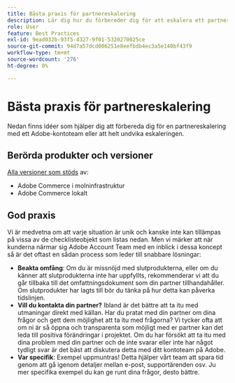 ```yaml
---
title: Bästa praxis för partnereskalering
description: Lär dig hur du förbereder dig för att eskalera ett partnerproblem med ett kontoteam på Adobe Adobe eller hur du undviker eskalering.
role: User
feature: Best Practices
exl-id: 9ead032b-93f5-4327-9f01-5320270025ce
source-git-commit: 94d7a57dcd006251e8eefbdb4ec3a5e140bf43f9
workflow-type: tm+mt
source-wordcount: '276'
ht-degree: 0%

---
```


# Bästa praxis för partnereskalering

Nedan finns idéer som hjälper dig att förbereda dig för en partnereskalering med ett Adobe-kontoteam eller att helt undvika eskaleringen.

## Berörda produkter och versioner

[Alla versioner som stöds](../../../release/versions.md) av:

* Adobe Commerce i molninfrastruktur
* Adobe Commerce lokalt

## God praxis

Vi är medvetna om att varje situation är unik och kanske inte kan tillämpas på vissa av de checklisteobjekt som listas nedan. Men vi märker att när kunderna närmar sig Adobe Account Team med en inblick i dessa koncept så är det oftast en sådan process som leder till snabbare lösningar:

* **Beakta omfång**: Om du är missnöjd med slutprodukterna, eller om du känner att slutprodukterna inte har uppfyllts, rekommenderar vi att du går tillbaka till det omfattningsdokument som din partner tillhandahåller. Om slutprodukter har lagts till bör du tänka på hur detta kan påverka tidslinjen.
* **Vill du kontakta din partner?** Ibland är det bättre att ta itu med utmaningar direkt med källan. Har du pratat med din partner om dina frågor och gett dem möjlighet att ta itu med frågorna? Vi tycker ofta att om ni är så öppna och transparenta som möjligt med er partner kan det leda till positiva förändringar i projektet. Om du har försökt att ta itu med dina problem med din partner och de inte svarar eller inte har något tydligt svar är det bäst att diskutera detta med ditt kontoteam på Adobe.
* **Var specifik**: Exempel uppmuntras! Detta hjälper vårt team att spara tid genom att gå igenom detaljer mellan e-post, supportärenden osv. Ju mer specifika exempel du kan ge runt dina frågor, desto bättre.
